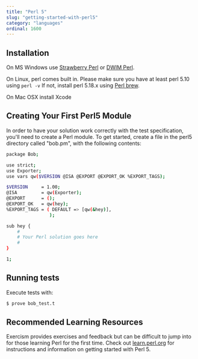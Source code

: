 ```yaml
---
title: "Perl 5"
slug: "getting-started-with-perl5"
category: "languages"
ordinal: 1600
---
```


## Installation

On MS Windows use [Strawberry Perl](http://strawberryperl.com/) or [DWIM Perl](http://dwimperl.com/).

On Linux, perl comes built in. Please make sure you have at least perl 5.10 using `perl -v` If not, install perl 5.18.x using [Perl brew](http://perlbrew.pl/).

On Mac OSX install Xcode

## Creating Your First Perl5 Module

In order to have your solution work correctly with the test specification,
you'll need to create a Perl module. To get started, create a file in the
perl5 directory called "bob.pm", with the following contents:

```bash
package Bob;

use strict;
use Exporter;
use vars qw($VERSION @ISA @EXPORT @EXPORT_OK %EXPORT_TAGS);

$VERSION     = 1.00;
@ISA         = qw(Exporter);
@EXPORT      = ();
@EXPORT_OK   = qw(hey);
%EXPORT_TAGS = ( DEFAULT => [qw(&hey)],
                );

sub hey {
	#
	# Your Perl solution goes here
	#
}

1;
````

## Running tests

Execute tests with:

```bash
$ prove bob_test.t
```

## Recommended Learning Resources

Exercism provides exercises and feedback but can be difficult to jump into for those learning Perl for the first time. Check out [learn.perl.org](http://learn.perl.org/) for instructions and information on getting started with Perl 5.

